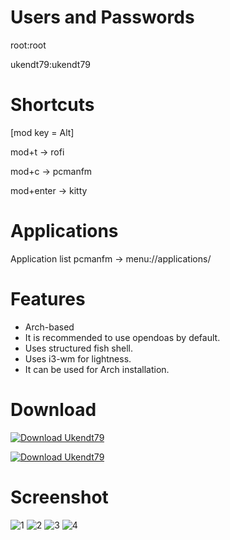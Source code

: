 # Users and Passwords
root:root

ukendt79:ukendt79

# Shortcuts
[mod key = Alt]

mod+t -> rofi

mod+c -> pcmanfm

mod+enter -> kitty

# Applications
Application list pcmanfm -> menu://applications/


# Features
- Arch-based
- It is recommended to use opendoas by default.
- Uses structured fish shell.
- Uses i3-wm for lightness.
- It can be used for Arch installation.

# Download
[![Download Ukendt79](https://a.fsdn.com/con/app/sf-download-button)](https://sourceforge.net/projects/ukendt79/files/latest/download)

[![Download Ukendt79](https://img.shields.io/sourceforge/dt/ukendt79.svg)](https://sourceforge.net/projects/ukendt79/files/latest/download)


# Screenshot
![1](https://github.com/endor79/Ukendt79/assets/105305285/b6ac7443-ac10-4bbe-84c2-eeb1d9df59fa)
![2](https://github.com/endor79/Ukendt79/assets/105305285/5105f5c0-3c19-45e7-b0c2-8586238cddc2)
![3](https://github.com/endor79/Ukendt79/assets/105305285/96f1da17-7656-499c-a8a1-4d6f2b322130)
![4](https://github.com/endor79/Ukendt79/assets/105305285/a87cb80f-922e-4317-826a-1eb29545a0a3)
